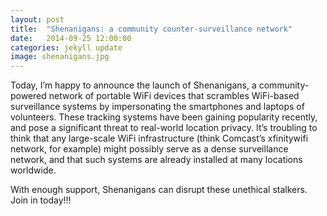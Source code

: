 ```yaml
---
layout: post
title:  "Shenanigans: a community counter-surveillance network"
date:   2014-09-25 12:00:00
categories: jekyll update
image: shenanigans.jpg
---
```


Today, I’m happy to announce the launch of Shenanigans, a community-powered network of portable WiFi devices that scrambles WiFi-based surveillance systems by impersonating the smartphones and laptops of volunteers. These tracking systems have been gaining popularity recently, and pose a significant threat to real-world location privacy. It’s troubling to think that any large-scale WiFi infrastructure (think Comcast’s xfinitywifi network, for example) might possibly serve as a dense surveillance network, and that such systems are already installed at many locations worldwide.

With enough support, Shenanigans can disrupt these unethical stalkers. Join in today!!!